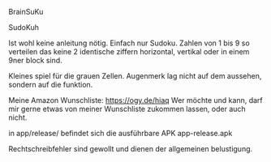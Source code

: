 BrainSuKu

SudoKuh

Ist wohl keine anleitung nötig.
Einfach nur Sudoku.
Zahlen von 1 bis 9 so verteilen das keine 2 identische ziffern horizontal,
vertikal oder in einem 9ner block sind.

Kleines spiel für die grauen Zellen. Augenmerk lag nicht auf dem aussehen, sondern auf die funktion.

Meine Amazon Wunschliste: https://ogy.de/hiaq
Wer möchte und kann, darf mir gerne etwas von meiner Wunschliste zukommen lassen, oder auch nicht.

in app/release/ befindet sich die ausführbare APK app-release.apk

Rechtschreibfehler sind gewollt und dienen der allgemeinen belustigung.
